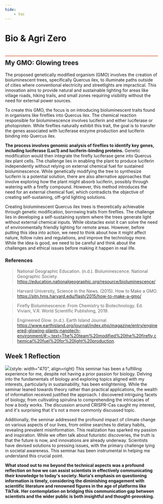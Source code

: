 ```yaml
---
hide:
    - toc
---
```


# Bio & Agri Zero
<div style="height:2px; background-color: #E17858; margin-top: 40px; margin-bottom: -20px;"></div>

## My GMO: Glowing trees
The proposed genetically modified organism (GMO) involves the creation of bioluminescent trees, specifically Quercus ilex, to illuminate paths outside of cities where conventional electricity and streetlights are impractical. This innovation aims to provide natural and sustainable lighting for areas like village roads, hiking trails, and small zones requiring visibility without the need for external power sources.

To create this GMO, the focus is on introducing bioluminescent traits found in organisms like fireflies into Quercus ilex. The chemical reaction responsible for bioluminescence involves luciferin and either luciferase or photoprotein. While fireflies naturally exhibit this trait, the goal is to transfer the genes associated with luciferase enzyme production and luciferin binding into Quercus ilex.

**The process involves genomic analysis of fireflies to identify key genes, including luciferase (Luc1) and luciferin-binding proteins.** Genetic modification would then integrate the firefly luciferase gene into Quercus ilex plant cells. The challenge lies in enabling the plant to produce luciferin independently without relying on external chemical fuel for sustained bioluminescence.
While genetically modifying the tree to synthesize luciferin is a potential solution, there are also alternative approaches that involve exploring how the plant might absorb luciferin, possibly through watering with a firefly compound. However, this method introduces the need for an external chemical fuel, which contradicts the objective of creating self-sustaining, off-grid lighting solutions.

Creating bioluminescent Quercus ilex trees is theoretically achievable through genetic modification, borrowing traits from fireflies. The challenge lies in developing a self-sustaining system where the trees generate light without external chemical inputs. While obstacles exist it can solve the need of environmentally friendly lighting for remote areas.  However, before putting this idea into action, we need to think about how it might affect nature, follow rules and regulations, and improve the technology more. While the idea is good, we need to be careful and think about the challenges and ethical issues before making it happen in real life.


### References
>National Geographic Education. (n.d.). Bioluminescence. National Geographic Society. https://education.nationalgeographic.org/resource/bioluminescence/

>Harvard University, Science in the News. (2015). How to Make a GMO. https://sitn.hms.harvard.edu/flash/2015/how-to-make-a-gmo/

>Firefly Bioluminescence: From Chemistry to Biotechnology. Ed. Viviani, V.R. World Scientific Publishing, 2019.

>Engineered Glow. (n.d.). Earth Island Journal. https://www.earthisland.org/journal/index.php/magazine/entry/engineered-glowing-plants-nanotech-environment/#:~:text=The%20team%20modified%20the%20firefly,chemical%20fuel%20for%20light%20production.

## Week 1 Reflection
![](../images/biozero/BIOLAB.svg){style: width="470", align=right}
This seminar has been a fulfilling experience for me, despite not having a prior passion for biology. Delving into the fundamentals of biology and exploring topics aligned with my interests, particularly in sustainability, has been enlightening. While the seminar leaned towards theory rather than practical applications, the wealth of information received justified the approach. I discovered intriguing facets of biology, from cultivating spirulina to comprehending the intricacies of how a body works. The discussion around CRISPR-Cas caught my interest, and it's surprising that it's not a more commonly discussed topic.

Additionally, the seminar addressed the profound impact of climate change on various aspects of our lives, from online searches to dietary habits, revealing prevalent misinformation. This realization has sparked my passion and inspiration. While we often talk about futuristic discoveries, the truth is that the future is now, and innovations are already underway. Scientists have devised solutions to pressing issues, with the primary challenge lying in societal awareness. This seminar has been instrumental in helping me understand this crucial point.

**What stood out to me beyond the technical aspects was a profound reflection on how we can assist scientists in effectively communicating their knowledge to today's society. Nuria's emphasis on questioning information is timely, considering the diminishing engagement with scientific literature and renowned figures in the age of platforms like TikTok. Her contemplation on bridging this communication gap between scientists and the wider public is both insightful and thought-provoking.**




